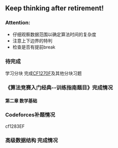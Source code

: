 ## Keep thinking after retirement!

### Attention:
- 仔细观察数据范围以确定算法时间的复杂度
- 注意上下边界的特判
- 检查是否有提前break

### 待完成
学习分块 完成[CF1270F](https://codeforces.com/contest/1270/problem/F)及其他分块习题


### 《算法竞赛入门经典--训练指南题目》完成情况
#### 第二章 数学基础

### Codeforces补题情况
cf1283EF

### 高级数据结构 完成情况

